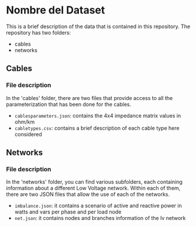 # Nombre del Dataset

This is a brief description of the data that is contained in this repository. The repository has two folders:
- cables
- networks

## Cables

### File description

In the 'cables' folder, there are two files that provide access to all the parameterization that has been done for the cables.

- `cablesparameters.json`: contains the 4x4 impedance matrix values in ohm/km
- `cabletypes.csv`: contains a brief description of each cable type here considered

## Networks

### File description

In the 'networks' folder, you can find various subfolders, each containing information about a different Low Voltage network. Within each of them, there are two JSON files that allow the use of each of the networks.

- `imbalance.json`: it contains a scenario of active and reactive power in watts and vars per phase and per load node
- `net.json`: it contains nodes and branches information of the lv network
